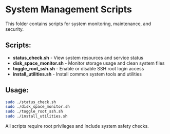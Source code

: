 # System Management Scripts

This folder contains scripts for system monitoring, maintenance, and security.

## Scripts:

- **status_check.sh** - View system resources and service status
- **disk_space_monitor.sh** - Monitor storage usage and clean system files
- **toggle_root_ssh.sh** - Enable or disable SSH root login access
- **install_utilities.sh** - Install common system tools and utilities

## Usage:
```bash
sudo ./status_check.sh
sudo ./disk_space_monitor.sh
sudo ./toggle_root_ssh.sh
sudo ./install_utilities.sh
```

All scripts require root privileges and include system safety checks.